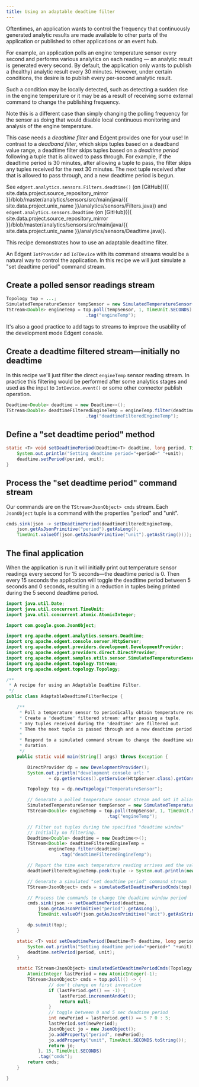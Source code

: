 ```yaml
---
title: Using an adaptable deadtime filter
---
```


Oftentimes, an application wants to control the frequency that continuously generated analytic results are made available to other parts of the application or published to other applications or an event hub.

For example, an application polls an engine temperature sensor every second and performs various analytics on each reading &mdash; an analytic result is generated every second. By default, the application only wants to publish a (healthy) analytic result every 30 minutes. However, under certain conditions, the desire is to publish every per-second analytic result.

Such a condition may be locally detected, such as detecting a sudden rise in the engine temperature or it may be as a result of receiving some external command to change the publishing frequency.

Note this is a different case than simply changing the polling frequency for the sensor as doing that would disable local continuous monitoring and analysis of the engine temperature.

This case needs a *deadtime filter* and Edgent provides one for your use! In contrast to a *deadband filter*, which skips tuples based on a deadband value range, a deadtime filter skips tuples based on a *deadtime period* following a tuple that is allowed to pass through. For example, if the deadtime period is 30 minutes, after allowing a tuple to pass, the filter skips any tuples received for the next 30 minutes. The next tuple received after that is allowed to pass through, and a new deadtime period is begun.

See `edgent.analytics.sensors.Filters.deadtime()` (on [GitHub]({{ site.data.project.source_repository_mirror }}/blob/master/analytics/sensors/src/main/java/{{ site.data.project.unix_name }}/analytics/sensors/Filters.java)) and `edgent.analytics.sensors.Deadtime` (on [GitHub]({{ site.data.project.source_repository_mirror }}/blob/master/analytics/sensors/src/main/java/{{ site.data.project.unix_name }}/analytics/sensors/Deadtime.java)).

This recipe demonstrates how to use an adaptable deadtime filter.

An Edgent `IotProvider` ad `IoTDevice` with its command streams would be a natural way to control the application. In this recipe we will just simulate a "set deadtime period" command stream.

## Create a polled sensor readings stream

```java
Topology top = ...;
SimulatedTemperatureSensor tempSensor = new SimulatedTemperatureSensor();
TStream<Double> engineTemp = top.poll(tempSensor, 1, TimeUnit.SECONDS)
                              .tag("engineTemp");
```

It's also a good practice to add tags to streams to improve the usability of the development mode Edgent console.

## Create a deadtime filtered stream&mdash;initially no deadtime

In this recipe we'll just filter the direct ``engineTemp`` sensor reading stream. In practice this filtering would be performed after some analytics stages and used as the input to ``IotDevice.event()`` or some other connector publish operation.

```java
Deadtime<Double> deadtime = new Deadtime<>();
TStream<Double> deadtimeFilteredEngineTemp = engineTemp.filter(deadtime)
                              .tag("deadtimeFilteredEngineTemp");
```

## Define a "set deadtime period" method

```java
static <T> void setDeadtimePeriod(Deadtime<T> deadtime, long period, TimeUnit unit) {
    System.out.println("Setting deadtime period="+period+" "+unit);
    deadtime.setPeriod(period, unit);
}
```

## Process the "set deadtime period" command stream

Our commands are on the ``TStream<JsonObject> cmds`` stream. Each ``JsonObject`` tuple is a command with the properties "period" and "unit".

```java
cmds.sink(json -> setDeadtimePeriod(deadtimeFilteredEngineTemp,
    json.getAsJsonPrimitive("period").getAsLong(),
    TimeUnit.valueOf(json.getAsJsonPrimitive("unit").getAsString())));
```

## The final application

When the application is run it will initially print out temperature sensor readings every second for 15 seconds&mdash;the deadtime period is 0. Then every 15 seconds the application will toggle the deadtime period between 5 seconds and 0 seconds, resulting in a reduction in tuples being printed during the 5 second deadtime period.

```java
import java.util.Date;
import java.util.concurrent.TimeUnit;
import java.util.concurrent.atomic.AtomicInteger;

import com.google.gson.JsonObject;

import org.apache.edgent.analytics.sensors.Deadtime;
import org.apache.edgent.console.server.HttpServer;
import org.apache.edgent.providers.development.DevelopmentProvider;
import org.apache.edgent.providers.direct.DirectProvider;
import org.apache.edgent.samples.utils.sensor.SimulatedTemperatureSensor;
import org.apache.edgent.topology.TStream;
import org.apache.edgent.topology.Topology;

/**
 * A recipe for using an Adaptable Deadtime Filter.
 */
public class AdaptableDeadtimeFilterRecipe {

    /**
     * Poll a temperature sensor to periodically obtain temperature readings.
     * Create a "deadtime" filtered stream: after passing a tuple,
     * any tuples received during the "deadtime" are filtered out.
     * Then the next tuple is passed through and a new deadtime period begun.
     *
     * Respond to a simulated command stream to change the deadtime window
     * duration.
     */
    public static void main(String[] args) throws Exception {

        DirectProvider dp = new DevelopmentProvider();
        System.out.println("development console url: "
                + dp.getServices().getService(HttpServer.class).getConsoleUrl());

        Topology top = dp.newTopology("TemperatureSensor");

        // Generate a polled temperature sensor stream and set it alias
        SimulatedTemperatureSensor tempSensor = new SimulatedTemperatureSensor();
        TStream<Double> engineTemp = top.poll(tempSensor, 1, TimeUnit.SECONDS)
                                      .tag("engineTemp");

        // Filter out tuples during the specified "deadtime window"
        // Initially no filtering.
        Deadtime<Double> deadtime = new Deadtime<>();
        TStream<Double> deadtimeFilteredEngineTemp =
                engineTemp.filter(deadtime)
                    .tag("deadtimeFilteredEngineTemp");

        // Report the time each temperature reading arrives and the value
        deadtimeFilteredEngineTemp.peek(tuple -> System.out.println(new Date() + " temp=" + tuple));

        // Generate a simulated "set deadtime period" command stream
        TStream<JsonObject> cmds = simulatedSetDeadtimePeriodCmds(top);

        // Process the commands to change the deadtime window period
        cmds.sink(json -> setDeadtimePeriod(deadtime,
            json.getAsJsonPrimitive("period").getAsLong(),
            TimeUnit.valueOf(json.getAsJsonPrimitive("unit").getAsString())));

        dp.submit(top);
    }

    static <T> void setDeadtimePeriod(Deadtime<T> deadtime, long period, TimeUnit unit) {
        System.out.println("Setting deadtime period="+period+" "+unit);
        deadtime.setPeriod(period, unit);
    }

    static TStream<JsonObject> simulatedSetDeadtimePeriodCmds(Topology top) {
        AtomicInteger lastPeriod = new AtomicInteger(-1);
        TStream<JsonObject> cmds = top.poll(() -> {
                // don't change on first invocation
                if (lastPeriod.get() == -1) {
                    lastPeriod.incrementAndGet();
                    return null;
                }
                // toggle between 0 and 5 sec deadtime period
                int newPeriod = lastPeriod.get() == 5 ? 0 : 5;
                lastPeriod.set(newPeriod);
                JsonObject jo = new JsonObject();
                jo.addProperty("period", newPeriod);
                jo.addProperty("unit", TimeUnit.SECONDS.toString());
                return jo;
            }, 15, TimeUnit.SECONDS)
            .tag("cmds");
        return cmds;
    }

}
```

